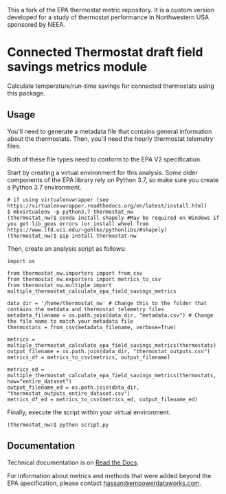 This a fork of the EPA thermostat metric repository. It is a custom version developed for a study of thermostat performance in Northwestern USA sponsored by NEEA.

Connected Thermostat draft field savings metrics module
=======================================================

Calculate temperature/run-time savings for connected thermostats using this
package.

Usage
-----
You'll need to generate a metadata file that contains general information about the thermostats.
Then, you'll need the hourly thermostat telemetry files.

Both of these file types need to conform to the EPA V2 specification.

Start by creating a virtual environment for this analysis. Some older components of the EPA library rely on Python 3.7, so make
sure you create a Python 3.7 environment. 
```
# if using virtualenvwrapper (see https://virtualenvwrapper.readthedocs.org/en/latest/install.html)
$ mkvirtualenv -p python3.7 thermostat_nw
(thermostat_nw)$ conda install shapely #May be required on Windows if you get lib_geos errors (or install wheel from https://www.lfd.uci.edu/~gohlke/pythonlibs/#shapely)
(thermostat_nw)$ pip install thermostat-nw
```
Then, create an analysis script as follows:
```
import os

from thermostat_nw.importers import from_csv
from thermostat_nw.exporters import metrics_to_csv
from thermostat_nw.multiple import multiple_thermostat_calculate_epa_field_savings_metrics

data_dir = '/home/thermostat_nw' # Change this to the folder that contains the metdata and thermostat telemetry files
metadata_filename = os.path.join(data_dir, "metadata.csv") # Change the file name to match your metadata file
thermostats = from_csv(metadata_filename, verbose=True)

metrics = multiple_thermostat_calculate_epa_field_savings_metrics(thermostats)
output_filename = os.path.join(data_dir, "thermostat_outputs.csv") 
metrics_df = metrics_to_csv(metrics, output_filename)

metrics_ed = multiple_thermostat_calculate_epa_field_savings_metrics(thermostats, how="entire_dataset")
output_filename_ed = os.path.join(data_dir, "thermostat_outputs_entire_dataset.csv") 
metrics_df_ed = metrics_to_csv(metrics_ed, output_filename_ed)

```
Finally, execute the script within your virtual environment.
```
(thermostat_nw)$ python script.py
```


Documentation
-------------

Technical documentation is on [Read the Docs](http://epathermostat.readthedocs.io/en/latest/).

For information about metrics and methods that were added beyond the EPA specification, please contact hassan@empowerdataworks.com.

